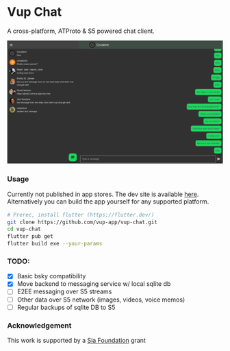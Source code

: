 # Vup Chat

A cross-platform, ATProto & S5 powered chat client.

![](static/UI.png)

### Usage

Currently not published in app stores. The dev site is available [here](https://vup-chat.jptr.tech). Alternatively you can build the app yourself for any supported platform.

```bash
# Prerec, install flutter (https://flutter.dev/)
git clone https://github.com/vup-app/vup-chat.git
cd vup-chat
flutter pub get
flutter build exe --your-params
```

### TODO:

- [x] Basic bsky compatibility
- [x] Move backend to messaging service w/ local sqlite db
- [ ] E2EE messaging over S5 streams
- [ ] Other data over S5 network (images, videos, voice memos)
- [ ] Regular backups of sqlite DB to S5

### Acknowledgement

This work is supported by a [Sia Foundation](https://sia.tech/) grant
